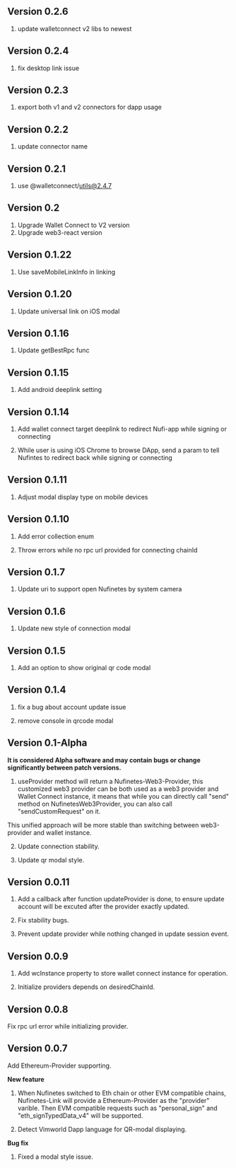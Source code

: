 ## Version 0.2.6

1. update walletconnect v2 libs to newest

## Version 0.2.4

1. fix desktop link issue

## Version 0.2.3

1. export both v1 and v2 connectors for dapp usage

## Version 0.2.2

1. update connector name

## Version 0.2.1

1. use @walletconnect/utils@2.4.7
## Version 0.2

1. Upgrade Wallet Connect to V2 version
2. Upgrade web3-react version

## Version 0.1.22

1. Use saveMobileLinkInfo in linking
## Version 0.1.20

1. Update universal link on iOS modal

## Version 0.1.16

1. Update getBestRpc func

## Version 0.1.15

1. Add android deeplink setting

## Version 0.1.14

1.  Add wallet connect target deeplink to redirect Nufi-app while signing or connecting

2.  While user is using iOS Chrome to browse DApp, send a param to tell Nufintes to redirect back while signing or connecting

## Version 0.1.11

1. Adjust modal display type on mobile devices

## Version 0.1.10

1. Add error collection enum

2. Throw errors while no rpc url provided for connecting chainId

## Version 0.1.7

1. Update uri to support open Nufinetes by system camera

## Version 0.1.6

1. Update new style of connection modal

## Version 0.1.5

1. Add an option to show original qr code modal

## Version 0.1.4

1. fix a bug about account update issue

2. remove console in qrcode modal

## Version 0.1-Alpha

**It is considered Alpha software and may contain bugs or change significantly between patch versions.**

1. useProvider method will return a Nufinetes-Web3-Provider, this customized web3 provider can be both used as a web3 provider and Wallet Connect instance, it means that while you can directly call "send" method on NufinetesWeb3Provider, you can also call "sendCustomRequest" on it.

This unified approach will be more stable than switching between web3-provider and wallet instance.

2. Update connection stability.

3. Update qr modal style.

## Version 0.0.11

1. Add a callback after function updateProvider is done, to ensure update account will be excuted after the provider exactly updated.

2. Fix stability bugs.

3. Prevent update provider while nothing changed in update session event.

## Version 0.0.9

1. Add wcInstance property to store wallet connect instance for operation.

2. Initialize providers depends on desiredChainId.

## Version 0.0.8

Fix rpc url error while initializing provider.

## Version 0.0.7

Add Ethereum-Provider supporting.

**New feature**

1. When Nufinetes switched to Eth chain or other EVM compatible chains, Nufinetes-Link will provide a Ethereum-Provider as the "provider" varible. Then EVM compatible requests such as "personal_sign" and "eth_signTypedData_v4" will be supported.

2. Detect Vimworld Dapp language for QR-modal displaying.

**Bug fix**

1. Fixed a modal style issue.
